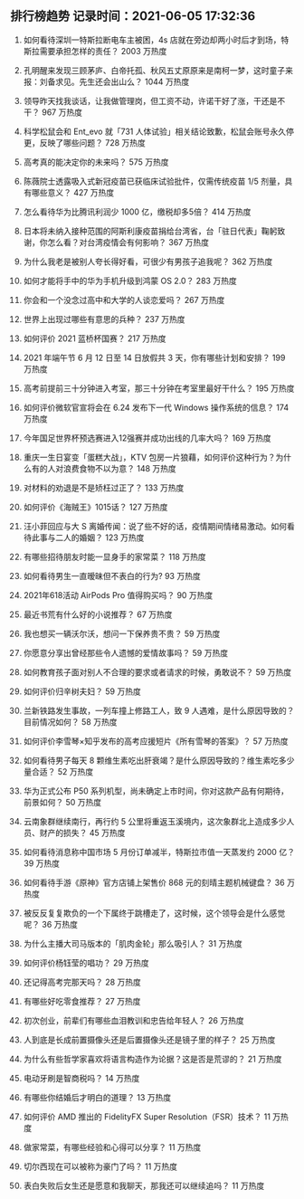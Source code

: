 
## 排行榜趋势 记录时间：2021-06-05 17:32:36
  
  1. 如何看待深圳一特斯拉断电车主被困，4s 店就在旁边却两小时后才到场，特斯拉需要承担怎样的责任？ 2003 万热度
    
  2. 孔明醒来发现三顾茅庐、白帝托孤、秋风五丈原原来是南柯一梦，这时童子来报：刘备求见。先生还会出山么？ 1044 万热度
    
  3. 领导昨天找我谈话，让我做管理岗，但工资不动，许诺干好了涨，干还是不干？ 967 万热度
    
  4. 科学松鼠会和 Ent_evo 就「731 人体试验」相关结论致歉，松鼠会账号永久停更，反映了哪些问题？ 728 万热度
    
  5. 高考真的能决定你的未来吗？ 575 万热度
    
  6. 陈薇院士透露吸入式新冠疫苗已获临床试验批件，仅需传统疫苗 1/5 剂量，具有哪些意义？ 427 万热度
    
  7. 怎么看待华为比腾讯利润少 1000 亿，缴税却多5倍？ 414 万热度
    
  8. 日本将未纳入接种范围的阿斯利康疫苗捐给台湾省，台「驻日代表」鞠躬致谢，你怎么看？对台湾疫情会有何影响？ 367 万热度
    
  9. 为什么我老是被别人夸长得好看，可很少有男孩子追我呢？ 362 万热度
    
  10. 如何才能将手中的华为手机升级到鸿蒙 OS 2.0？ 283 万热度
    
  11. 你会和一个没念过高中和大学的人谈恋爱吗？ 267 万热度
    
  12. 世界上出现过哪些有意思的兵种？ 237 万热度
    
  13. 如何评价 2021 蓝桥杯国赛？ 217 万热度
    
  14. 2021 年端午节 6 月 12 日至 14 日放假共 3 天，你有哪些计划和安排？ 199 万热度
    
  15. 高考前提前三十分钟进入考室，那三十分钟在考室里最好干什么？ 195 万热度
    
  16. 如何评价微软官宣将会在 6.24 发布下一代 Windows 操作系统的信息？ 174 万热度
    
  17. 今年国足世界杯预选赛进入12强赛并成功出线的几率大吗？ 169 万热度
    
  18. 重庆一生日宴变「蛋糕大战」，KTV 包房一片狼藉，如何评价这种行为？为什么有的人对浪费食物不以为意？ 148 万热度
    
  19. 对材料的劝退是不是矫枉过正了？ 133 万热度
    
  20. 如何评价《海贼王》1015话？ 127 万热度
    
  21. 汪小菲回应与大 S 离婚传闻：说了些不好的话，疫情期间情绪易激动。如何看待此事与二人的婚姻？ 123 万热度
    
  22. 有哪些招待朋友时能一显身手的家常菜？ 118 万热度
    
  23. 如何看待男生一直暧昧但不表白的行为? 93 万热度
    
  24. 2021年618活动  AirPods Pro 值得购买吗？ 90 万热度
    
  25. 最近书荒有什么好的小说推荐？ 67 万热度
    
  26. 我也想买一辆沃尔沃，想问一下保养贵不贵？ 59 万热度
    
  27. 你愿意分享出曾经那些令人遗憾的爱情故事吗？ 59 万热度
    
  28. 如何教育孩子面对别人不合理的要求或者请求的时候，勇敢说不？ 59 万热度
    
  29. 如何评价归辛树夫妇？ 59 万热度
    
  30. 兰新铁路发生事故，一列车撞上修路工人，致 9 人遇难，是什么原因导致的？目前情况如何？ 58 万热度
    
  31. 如何评价李雪琴×知乎发布的高考应援短片《所有雪琴的答案》？ 57 万热度
    
  32. 如何看待男子每天 8 颗维生素吃出肝衰竭？是什么原因导致的？维生素吃多少量合适？ 52 万热度
    
  33. 华为正式公布 P50 系列机型，尚未确定上市时间，你对这款产品有何期待，前景如何？ 50 万热度
    
  34. 云南象群继续南行，再行约 5 公里将重返玉溪境内，这次象群北上造成多少人员、财产的损失？ 45 万热度
    
  35. 如何看待消息称中国市场 5 月份订单减半，特斯拉市值一天蒸发约 2000 亿？ 39 万热度
    
  36. 如何看待手游《原神》官方店铺上架售价 868 元的刻晴主题机械键盘？ 36 万热度
    
  37. 被反反复复欺负的一个下属终于跳槽走了，这时候，这个领导会是什么感觉呢？ 36 万热度
    
  38. 为什么主播大司马版本的「肌肉金轮」那么吸引人？ 31 万热度
    
  39. 如何评价杨钰莹的唱功？ 29 万热度
    
  40. 还记得高考完那天吗？ 28 万热度
    
  41. 有哪些好吃零食推荐？ 27 万热度
    
  42. 初次创业，前辈们有哪些血泪教训和忠告给年轻人？ 26 万热度
    
  43. 人到底是长成前置摄像头还是后置摄像头还是镜子里的样子？ 25 万热度
    
  44. 为什么有些哲学家喜欢将语言构造作为论据？这是否是荒谬的？ 21 万热度
    
  45. 电动牙刷是智商税吗？ 14 万热度
    
  46. 有哪些你结婚后才明白的道理？ 13 万热度
    
  47. 如何评价 AMD 推出的 FidelityFX Super Resolution（FSR）技术？ 11 万热度
    
  48. 做家常菜，有哪些经验和心得可以分享？ 11 万热度
    
  49. 切尔西现在可以被称为豪门了吗？ 11 万热度
    
  50. 表白失败后女生还是愿意和我聊天，那我还可以继续追吗？ 11 万热度
    